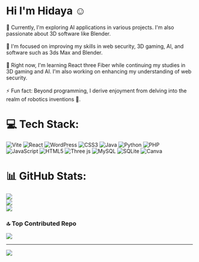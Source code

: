 # Hi I'm Hidaya ☺️
🔭 Currently, I'm exploring AI applications in various projects. I'm also passionate about 3D software like Blender.<br><br>🤝 I'm focused on improving my skills in web security, 3D gaming, AI, and software such as 3ds Max and Blender.<br><br>🌱 Right now, I'm learning React three Fiber while continuing my studies in 3D gaming and AI. I'm also working on enhancing my understanding of web security.<br><br>⚡ Fun fact: Beyond programming, I derive enjoyment from delving into the realm of robotics inventions 🤖.


# 💻 Tech Stack:
![Vite](https://img.shields.io/badge/vite-%23646CFF.svg?style=for-the-badge&logo=vite&logoColor=white) ![React](https://img.shields.io/badge/react-%2320232a.svg?style=for-the-badge&logo=react&logoColor=%2361DAFB) ![WordPress](https://img.shields.io/badge/WordPress-%23117AC9.svg?style=for-the-badge&logo=WordPress&logoColor=white) ![CSS3](https://img.shields.io/badge/css3-%231572B6.svg?style=for-the-badge&logo=css3&logoColor=white) ![Java](https://img.shields.io/badge/java-%23ED8B00.svg?style=for-the-badge&logo=openjdk&logoColor=white) ![Python](https://img.shields.io/badge/python-3670A0?style=for-the-badge&logo=python&logoColor=ffdd54) ![PHP](https://img.shields.io/badge/php-%23777BB4.svg?style=for-the-badge&logo=php&logoColor=white) ![JavaScript](https://img.shields.io/badge/javascript-%23323330.svg?style=for-the-badge&logo=javascript&logoColor=%23F7DF1E) ![HTML5](https://img.shields.io/badge/html5-%23E34F26.svg?style=for-the-badge&logo=html5&logoColor=white) ![Three js](https://img.shields.io/badge/threejs-black?style=for-the-badge&logo=three.js&logoColor=white) ![MySQL](https://img.shields.io/badge/mysql-%2300000f.svg?style=for-the-badge&logo=mysql&logoColor=white) ![SQLite](https://img.shields.io/badge/sqlite-%2307405e.svg?style=for-the-badge&logo=sqlite&logoColor=white) ![Canva](https://img.shields.io/badge/Canva-%2300C4CC.svg?style=for-the-badge&logo=Canva&logoColor=white)
# 📊 GitHub Stats:
![](https://github-readme-stats.vercel.app/api?username=HidayaWebDev&theme=radical&hide_border=false&include_all_commits=false&count_private=false)<br/>
![](https://github-readme-streak-stats.herokuapp.com/?user=HidayaWebDev&theme=radical&hide_border=false)<br/>
![](https://github-readme-stats.vercel.app/api/top-langs/?username=HidayaWebDev&theme=radical&hide_border=false&include_all_commits=false&count_private=false&layout=compact)

### 🔝 Top Contributed Repo
![](https://github-contributor-stats.vercel.app/api?username=HidayaWebDev&limit=5&theme=radical&combine_all_yearly_contributions=true)

---
[![](https://visitcount.itsvg.in/api?id=HidayaWebDev&icon=0&color=11)](https://visitcount.itsvg.in)

<!-- Proudly created with GPRM ( https://gprm.itsvg.in ) -->
